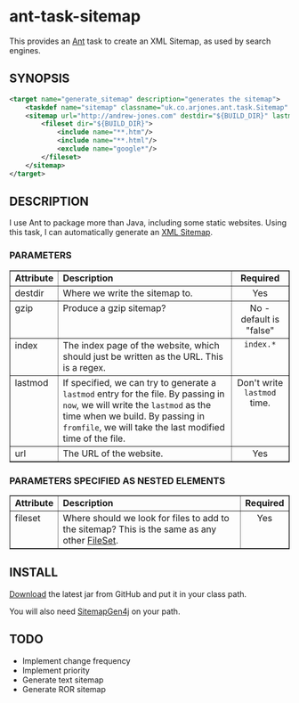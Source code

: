 ant-task-sitemap
================

This provides an [Ant](http://ant.apache.org/) task to create an XML Sitemap, as used by search engines.

SYNOPSIS
--------

```xml
<target name="generate_sitemap" description="generates the sitemap">
    <taskdef name="sitemap" classname="uk.co.arjones.ant.task.Sitemap" />
    <sitemap url="http://andrew-jones.com" destdir="${BUILD_DIR}" lastmod="now" gzip="yes">
        <fileset dir="${BUILD_DIR}">
            <include name="**.htm"/>
            <include name="**.html"/>
            <exclude name="google*"/>
        </fileset>
    </sitemap>
</target>
```

DESCRIPTION
-----------

I use Ant to package more than Java, including some static websites. Using this task, I can automatically generate an [XML Sitemap](http://en.wikipedia.org/wiki/Sitemaps).

### PARAMETERS
<table border="1" cellpadding="2" cellspacing="0">
  <tr>
    <td valign="top"><b>Attribute</b></td>
    <td valign="top"><b>Description</b></td>
    <td align="center" valign="top"><b>Required</b></td>
  </tr>
  <tr>
    <td valign="top">destdir</td>
    <td valign="top">Where we write the sitemap to.</td>
    <td align="center" valign="top">Yes</td>
  </tr>
  <tr>
    <td valign="top">gzip</td>
    <td valign="top">Produce a gzip sitemap?</td>
    <td align="center" valign="top">No - default is "false"</td>
  </tr>
  <tr>
    <td valign="top">index</td>
    <td valign="top">The index page of the website, which should just be written as the URL. This is a regex.</td>
    <td align="center" valign="top"><code>index.*</code></td>
  </tr>
  <tr>
    <td valign="top">lastmod</td>
    <td valign="top">If specified, we can try to generate a <code>lastmod</code> entry for the file. By passing in <code>now</code>, we will write the <code>lastmod</code> as the time when we build. By passing in <code>fromfile</code>, we will take the last modified time of the file.</td>
    <td align="center" valign="top">Don't write <code>lastmod</code> time.</td>
  </tr>
  <tr>
    <td valign="top">url</td>
    <td valign="top">The URL of the website.</td>
    <td align="center" valign="top">Yes</td>
  </tr>
</table>

### PARAMETERS SPECIFIED AS NESTED ELEMENTS
<table border="1" cellpadding="2" cellspacing="0">
  <tr>
    <td valign="top"><b>Attribute</b></td>
    <td valign="top"><b>Description</b></td>
    <td align="center" valign="top"><b>Required</b></td>
  </tr>
  <tr>
    <td valign="top">fileset</td>
    <td valign="top">Where should we look for files to add to the sitemap? This is the same as any other <a href="http://ant.apache.org/manual/Types/fileset.html">FileSet</a>.</td>
    <td align="center" valign="top">Yes</td>
  </tr>
</table>

INSTALL
-------

[Download](https://github.com/andrewrjones/ant-task-sitemap/downloads) the latest jar from GitHub and put it in your class path.

You will also need [SitemapGen4j](http://code.google.com/p/sitemapgen4j/) on your path.

TODO
----
- Implement change frequency
- Implement priority
- Generate text sitemap
- Generate ROR sitemap